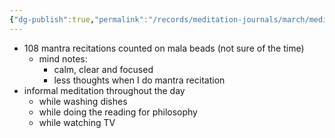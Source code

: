 ```yaml
---
{"dg-publish":true,"permalink":"/records/meditation-journals/march/meditation-journal-for-2023-03-05/","tags":["type/meditation-journal-entry info/phil-384/meditation-journal-entry"]}
---
```



- 108 mantra recitations counted on mala beads (not sure of the time)
	- mind notes:
		- calm, clear and focused
		- less thoughts when I do mantra recitation
- informal meditation throughout the day
	- while washing dishes
	- while doing the reading for philosophy
	- while watching TV